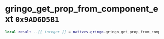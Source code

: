 # gringo_get_prop_from_component_ext `0x9AD6D5B1`

```lua
local result --[[ integer ]] = natives.gringo.gringo_get_prop_from_component_ext(_unk0 --[[ integer ]], _unk1 --[[ integer ]])
```